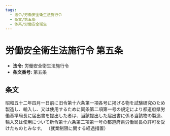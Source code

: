 ```yaml
---
tags:
  - 法令/労働安全衛生法施行令
  - 条文/第五条
  - 体系/労働安全衛生
---
```

# 労働安全衛生法施行令 第五条

- **法令:** 労働安全衛生法施行令
- **条文番号:** 第五条

## 条文
昭和五十二年四月一日前に旧令第十六条第一項各号に掲げる物を試験研究のため製造し、輸入し、又は使用するために同条第二項第一号の規定により都道府県労働基準局長に届出書を提出した者は、当該提出した届出書に係る当該物の製造、輸入又は使用について新令第十六条第二項第一号の都道府県労働局長の許可を受けたものとみなす。
（就業制限に関する経過措置）


